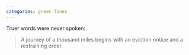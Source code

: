 ```yaml
---
categories: great-lines
---
```


Truer words were never spoken:

> A journey of a thousand miles begins with an eviction notice and a restraining order.

